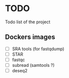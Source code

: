 # TODO

Todo list of the project

## Dockers images

- [ ] SRA tools (for fastqdump)
- [ ] STAR
- [ ] fastqc
- [ ] subread (samtools ?)
- [ ] deseq2